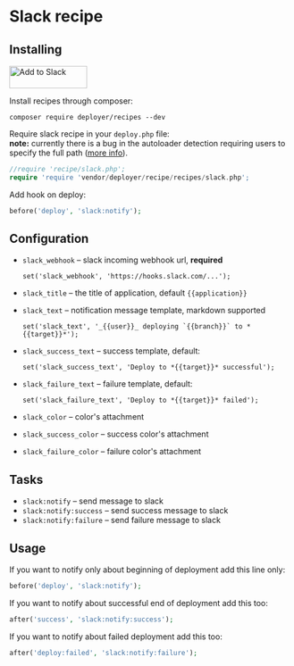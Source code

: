 # Slack recipe

## Installing

<a href="https://slack.com/oauth/authorize?&client_id=113734341365.225973502034&scope=incoming-webhook"><img alt="Add to Slack" height="40" width="139" src="https://platform.slack-edge.com/img/add_to_slack.png" srcset="https://platform.slack-edge.com/img/add_to_slack.png 1x, https://platform.slack-edge.com/img/add_to_slack@2x.png 2x" /></a>

Install recipes through composer:  
```
composer require deployer/recipes --dev
```

Require slack recipe in your `deploy.php` file:  
**note:** currently there is a bug in the autoloader detection requiring users to specify the full path ([more info](https://github.com/deployphp/deployer/issues/1371)).

```php
//require 'recipe/slack.php';
require 'require 'vendor/deployer/recipe/recipes/slack.php';
```

Add hook on deploy:
 
```php
before('deploy', 'slack:notify');
```

## Configuration

- `slack_webhook` – slack incoming webhook url, **required** 
  ```
  set('slack_webhook', 'https://hooks.slack.com/...');
  ```
- `slack_title` – the title of application, default `{{application}}`
- `slack_text` – notification message template, markdown supported
  ```
  set('slack_text', '_{{user}}_ deploying `{{branch}}` to *{{target}}*');
  ```
- `slack_success_text` – success template, default:
  ```
  set('slack_success_text', 'Deploy to *{{target}}* successful');
  ```
- `slack_failure_text` – failure template, default:
  ```
  set('slack_failure_text', 'Deploy to *{{target}}* failed');
  ```

- `slack_color` – color's attachment
- `slack_success_color` – success color's attachment
- `slack_failure_color` – failure color's attachment

## Tasks

- `slack:notify` – send message to slack
- `slack:notify:success` – send success message to slack
- `slack:notify:failure` – send failure message to slack

## Usage

If you want to notify only about beginning of deployment add this line only:

```php
before('deploy', 'slack:notify');
```

If you want to notify about successful end of deployment add this too:

```php
after('success', 'slack:notify:success');
```

If you want to notify about failed deployment add this too:

```php
after('deploy:failed', 'slack:notify:failure');
```
